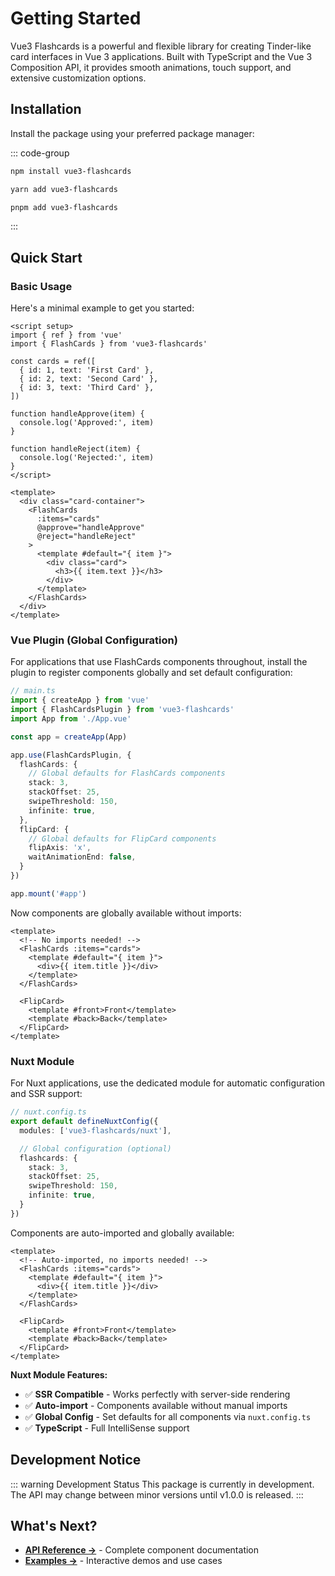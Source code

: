 # Getting Started

Vue3 Flashcards is a powerful and flexible library for creating Tinder-like card interfaces in Vue 3 applications. Built with TypeScript and the Vue 3 Composition API, it provides smooth animations, touch support, and extensive customization options.

## Installation

Install the package using your preferred package manager:

::: code-group

```bash [npm]
npm install vue3-flashcards
```

```bash [yarn]
yarn add vue3-flashcards
```

```bash [pnpm]
pnpm add vue3-flashcards
```

:::

## Quick Start

### Basic Usage

Here's a minimal example to get you started:

```vue
<script setup>
import { ref } from 'vue'
import { FlashCards } from 'vue3-flashcards'

const cards = ref([
  { id: 1, text: 'First Card' },
  { id: 2, text: 'Second Card' },
  { id: 3, text: 'Third Card' },
])

function handleApprove(item) {
  console.log('Approved:', item)
}

function handleReject(item) {
  console.log('Rejected:', item)
}
</script>

<template>
  <div class="card-container">
    <FlashCards
      :items="cards"
      @approve="handleApprove"
      @reject="handleReject"
    >
      <template #default="{ item }">
        <div class="card">
          <h3>{{ item.text }}</h3>
        </div>
      </template>
    </FlashCards>
  </div>
</template>
```

### Vue Plugin (Global Configuration)

For applications that use FlashCards components throughout, install the plugin to register components globally and set default configuration:

```typescript
// main.ts
import { createApp } from 'vue'
import { FlashCardsPlugin } from 'vue3-flashcards'
import App from './App.vue'

const app = createApp(App)

app.use(FlashCardsPlugin, {
  flashCards: {
    // Global defaults for FlashCards components
    stack: 3,
    stackOffset: 25,
    swipeThreshold: 150,
    infinite: true,
  },
  flipCard: {
    // Global defaults for FlipCard components
    flipAxis: 'x',
    waitAnimationEnd: false,
  }
})

app.mount('#app')
```

Now components are globally available without imports:

```vue
<template>
  <!-- No imports needed! -->
  <FlashCards :items="cards">
    <template #default="{ item }">
      <div>{{ item.title }}</div>
    </template>
  </FlashCards>

  <FlipCard>
    <template #front>Front</template>
    <template #back>Back</template>
  </FlipCard>
</template>
```

### Nuxt Module

For Nuxt applications, use the dedicated module for automatic configuration and SSR support:

```typescript
// nuxt.config.ts
export default defineNuxtConfig({
  modules: ['vue3-flashcards/nuxt'],

  // Global configuration (optional)
  flashcards: {
    stack: 3,
    stackOffset: 25,
    swipeThreshold: 150,
    infinite: true,
  }
})
```

Components are auto-imported and globally available:

```vue
<template>
  <!-- Auto-imported, no imports needed! -->
  <FlashCards :items="cards">
    <template #default="{ item }">
      <div>{{ item.title }}</div>
    </template>
  </FlashCards>

  <FlipCard>
    <template #front>Front</template>
    <template #back>Back</template>
  </FlipCard>
</template>
```

**Nuxt Module Features:**
- ✅ **SSR Compatible** - Works perfectly with server-side rendering
- ✅ **Auto-import** - Components available without manual imports
- ✅ **Global Config** - Set defaults for all components via `nuxt.config.ts`
- ✅ **TypeScript** - Full IntelliSense support

## Development Notice

::: warning Development Status
This package is currently in development. The API may change between minor versions until v1.0.0 is released.
:::

## What's Next?

- **[API Reference →](../api/flashcards)** - Complete component documentation
- **[Examples →](../examples)** - Interactive demos and use cases
